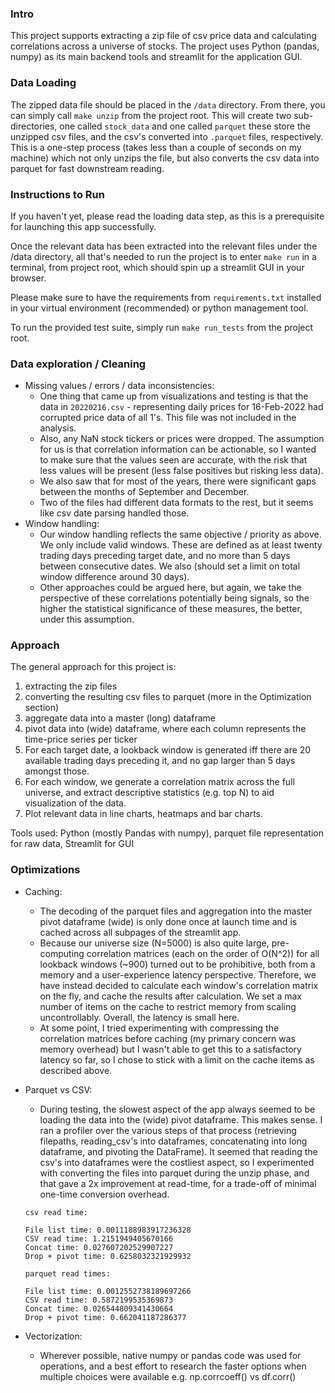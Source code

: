
### Intro 
This project supports extracting a zip file of csv price data
and calculating correlations across a universe of stocks. The project uses Python (pandas, numpy) as its main backend tools
and streamlit for the application GUI.

### Data Loading
The zipped data file should be placed in the `/data` directory. From there, you can simply call `make unzip` from the project root.
This will create two sub-directories, one called `stock_data` and one called `parquet` these store the unzipped csv files, and the
csv's converted into `.parquet` files, respectively.
This is a one-step process (takes less than a couple of seconds on my machine) which not only unzips the file, but also converts
the csv data into parquet for fast downstream reading.

### Instructions to Run
If you haven't yet, please read the loading data step, as this is a prerequisite for launching this app
successfully.

Once the relevant data has been extracted into the relevant files under the /data directory, all that's needed
to run the project is to enter ```make run``` in a terminal, from project root, which should spin up a streamlit
GUI in your browser.

Please make sure to have the requirements from ```requirements.txt``` installed in your virtual environment (recommended) or
python management tool.

To run the provided test suite, simply run `make run_tests` from the project root.

### Data exploration / Cleaning
 - Missing values / errors / data inconsistencies:
    - One thing that came up from visualizations and testing is that the data in `20220216.csv` - representing daily prices for
16-Feb-2022 had corrupted price data of all 1's. This file was not included in the analysis. 
    - Also, any NaN stock tickers or prices were dropped. The assumption for us is that correlation information can be actionable, so I wanted to make sure
that the values seen are accurate, with the risk that less values will be present (less false positives but risking less data). 
    - We also saw that for most of the years, there were significant gaps between the months of September and December.
    - Two of the files had different data formats to the rest, but it seems like csv date parsing handled those.
 - Window handling:
   - Our window handling reflects the same objective / priority as above. We only include valid windows. These are defined as at least
   twenty trading days preceding target date, and no more than 5 days between consecutive dates. We also (should set a limit on total window difference around 30 days).
   - Other approaches could be argued here, but again, we take the perspective of these correlations potentially being signals,
   so the higher the statistical significance of these measures, the better, under this assumption.
   
     

### Approach
The general approach for this project is:
1. extracting the zip files
2. converting the resulting csv files to parquet (more in the Optimization section)
3. aggregate data into a master (long) dataframe
4. pivot data into (wide) dataframe, where each column represents the time-price series per ticker
5. For each target date, a lookback window is generated iff there are 20 available trading days preceding it,
and no gap larger than 5 days amongst those.
6. For each window, we generate a correlation matrix across the full universe, and extract descriptive statistics (e.g. top N)
to aid visualization of the data.
7. Plot relevant data in line charts, heatmaps and bar charts.

Tools used: Python (mostly Pandas with numpy), parquet file representation for raw data, Streamlit for GUI


### Optimizations
- Caching:
  - The decoding of the parquet files and aggregation into the master pivot dataframe (wide) is only done once at launch time and is \
  cached across all subpages of the streamlit app. 
  - Because our universe size (N=5000) is also quite large, pre-computing correlation matrices (each on the order of O(N^2)) 
  for all lookback windows (~900) turned out to be prohibitive, both from a memory and a user-experience latency perspective. Therefore,
  we have instead decided to calculate each window's correlation matrix on the fly, and cache the results after calculation. We set
  a max number of items on the cache to restrict memory from scaling uncontrollably. Overall, the latency is small here.
  - At some point, I tried experimenting with compressing the correlation matrices before caching (my primary concern was memory overhead)
  but I wasn't able to get this to a satisfactory latency so far, so I chose to stick with a limit on the cache items as described above.
- Parquet vs CSV:
   - During testing, the slowest aspect of the app always seemed to be loading the data into the (wide) pivot dataframe. This makes
  sense. I ran a profiler over the various steps of that process (retrieving filepaths, reading_csv's into dataframes, concatenating into long dataframe,
  and pivoting the DataFrame). It seemed that reading the csv's into dataframes were the costliest aspect, so I experimented with converting the files
  into parquet during the unzip phase, and that gave a 2x improvement at read-time, for a trade-off of minimal one-time conversion overhead.
   
   ```
  csv read time:

   File list time: 0.0011188983917236328
   CSV read time: 1.2151949405670166
   Concat time: 0.027607202529907227
   Drop + pivot time: 0.6258032321929932
    
   parquet read times:
    
   File list time: 0.0012552738189697266
   CSV read time: 0.5872199535369873
   Concat time: 0.026544809341430664
   Drop + pivot time: 0.662041187286377
  ```
- Vectorization:
  - Wherever possible, native numpy or pandas code was used for operations, and a best effort to research
  the faster options when multiple choices were available e.g. np.corrcoeff() vs df.corr()
   
